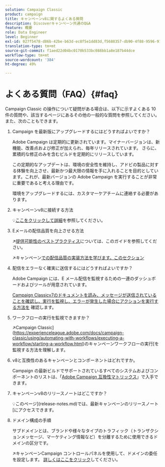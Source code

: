 ```yaml
---
solution: Campaign Classic
product: campaign
title: キャンペーンv8に関するよくある質問
description: Discoverキャンペーン共通のQ&A
feature: 概要
role: Data Engineer
level: Beginner
exl-id: 027f5478-d86b-42be-b63d-ec8f5e1dd83d,f5688357-db90-4f88-9596-91e9d0a20d75
translation-type: tm+mt
source-git-commit: f1aed22d04bc0170b533bc088bb1a8e187b44dce
workflow-type: tm+mt
source-wordcount: '384'
ht-degree: 49%

---
```


# よくある質問（FAQ）{#faq}

Campaign Classic の操作について疑問がある場合は、以下に示すよくある 10 件の質問や、該当するページにあるその他の一般的な質問を参照してください。また、次のこともできます。

1. Campaign を最新版にアップグレードするにはどうすればよいですか？

   Adobe Campaign は定期的に更新されています。マイナーバージョンは、新機能、改善点および修正が加えられ、毎年リリースされています。 さらに、累積的な修正のみを含むビルドを定期的にリリースしています。

   この定期的なアップデートは、環境の安全性を維持し、アドビの製品に対する体験を向上させ、最新かつ最大限の情報を手に入れることを目的としています。これが、最新バージョンの Adobe Campaign を実行することが非常に重要であると考える理由です。

   環境をアップグレードするには、カスタマーケアチームに連絡する必要があります。

1. キャンペーンv8に接続する方法

   :bulb:[ここをクリックして詳細](connect.md)を参照してください。

1. Eメールの配信品質を向上させる方法

   :arrow_upper_right:[提供可能性のベストプラクティス](https://experienceleague.adobe.com/docs/deliverability-learn/deliverability-best-practice-guide/introduction.html?lang=ja)については、このガイドを参照してください。

   :arrow_upper_right:キャンペーン[での配信品質の実装方法を学びます。このセクション](https://experienceleague.adobe.com/docs/deliverability-learn/deliverability-best-practice-guide/additional-resources/general-resources.html)

1. 配信をエラーなく確実に送信するにはどうすればよいですか？

   Adobe Campaign には、E メール配信を監視するための一連のダッシュボードおよびツールが用意されています。

   [Campaign Classicv7のドキュメントを読み、メッセージが送信されていることを確認し、実行を監視し、エラーが発生した場合にアクションを実行する方法を](https://experienceleague.adobe.com/docs/campaign-classic/using/sending-messages/monitoring-deliveries/about-delivery-monitoring.html) 確認します。

1. ワークフローの実行を監視できますか？

   :arrow_upper_right:Campaign Classic](https://experienceleague.adobe.com/docs/campaign-classic/using/automating-with-workflows/executing-a-workflow/starting-a-workflow.html)のキャンペーンワークフローの実行[を監視する方法を理解します。

1. v8と互換性のあるキャンペーンとコンポーネントはどれですか。

   Campaign の最新ビルドでサポートされているすべてのシステムおよびコンポーネントのリストは、「[Adobe Campaign 互換性マトリックス](compatibility-matrix.md)」で入手できます。

1. キャンペーンv8のリリースノートはどこですか？

   :bulb:このページ](release-notes.md)では、最新キャンペーンのリリースノート[にアクセスできます。

1. ドメイン構成の手順

   サブドメインとは、ブランドや様々なタイプのトラフィック（トランザクションメッセージ、マーケティング情報など）を分離するために使用できるドメインの区分です。

   :arrow_upper_right:キャンペーンCampaign コントロールパネルを使用して、ドメインの委任を設定します。 [詳しくはここをクリック](https://experienceleague.adobe.com/docs/control-panel/using/subdomains-and-certificates/subdomains-branding.html)してください。
